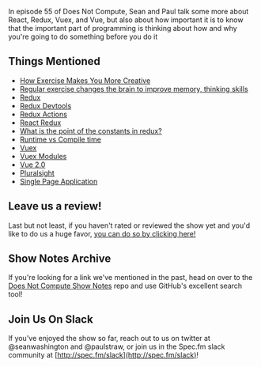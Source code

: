 In episode 55 of Does Not Compute, Sean and Paul talk some more about React, Redux, Vuex, and Vue, but also about how important it is to know that the important part of programming is thinking about how and why you're going to do something before you do it

## Things Mentioned

* [How Exercise Makes You More Creative](http://www.health.com/health/article/0,,20412092,00.html)
* [Regular exercise changes the brain to improve memory, thinking skills](http://www.health.harvard.edu/blog/regular-exercise-changes-brain-improve-memory-thinking-skills-201404097110)
* [Redux](https://github.com/reactjs/redux)
* [Redux Devtools](https://github.com/gaearon/redux-devtools)
* [Redux Actions](http://redux.js.org/docs/basics/Actions.html)
* [React Redux](http://redux.js.org/docs/faq/ReactRedux.html)
* [What is the point of the constants in redux?](http://stackoverflow.com/a/34966501/1549130)
* [Runtime vs Compile time](http://stackoverflow.com/a/846421/1549130)
* [Vuex](https://github.com/vuejs/vuex/)
* [Vuex Modules](https://vuex.vuejs.org/en/modules.html)
* [Vue 2.0](http://vuejs.org/)
* [Pluralsight](https://www.pluralsight.com/)
* [Single Page Application](https://en.wikipedia.org/wiki/Single-page_application)

## Leave us a review!

Last but not least, if you haven't rated or reviewed the show yet and you'd like to do us a huge favor, [you can do so by clicking here!](https://itunes.apple.com/us/podcast/does-not-compute/id1048731980?mt=2)

## Show Notes Archive

If you're looking for a link we've mentioned in the past, head on over to the [Does Not Compute Show Notes](https://github.com/seanwash/dnccast-show-notes) repo and use GitHub's excellent search tool!

## Join Us On Slack

If you've enjoyed the show so far, reach out to us on twitter at @seanwashington and @paulstraw, or join us in the Spec.fm slack community at [http://spec.fm/slack](http://spec.fm/slack)!
